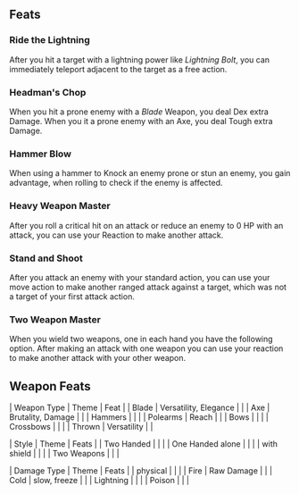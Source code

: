 ## Feats

### Ride the Lightning
After you hit a target with a lightning power like *Lightning Bolt*, you can immediately teleport adjacent to the target as a free action.

### Headman's Chop
When you hit a prone enemy with a *Blade* Weapon, you deal Dex extra Damage.
When you it a prone enemy with an Axe, you deal Tough extra Damage.

### Hammer Blow
When using a hammer to Knock an enemy prone or stun an enemy, you gain advantage, when rolling to check if the enemy is affected.

### Heavy Weapon Master
After you roll a critical hit on an attack or reduce an enemy to 0 HP with an attack,
you can use your Reaction to make another attack.

### Stand and Shoot
After you attack an enemy with your standard action, you can use your move action to make another ranged attack against a target, which was not a target of your first attack action.

### Two Weapon Master
When you wield two weapons, one in each hand you have the following option.
After making an attack with one weapon you can use your reaction to make another attack with your other weapon.


## Weapon Feats

| Weapon Type | Theme | Feat |
| Blade | Versatility, Elegance | |
| Axe | Brutality, Damage | |
| Hammers | | |
| Polearms | Reach | |
| Bows | | |
| Crossbows | | |
| Thrown | Versatility | |

| Style | Theme | Feats |
| Two Handed | | |
| One Handed alone | | |
| with shield | | |
| Two Weapons | | |

| Damage Type | Theme | Feats |
| physical | | |
| Fire | Raw Damage | |
| Cold | slow, freeze | |
| Lightning | | |
| Poison | | |
